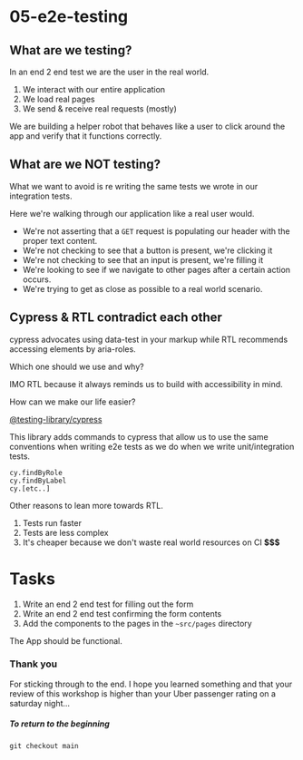 # 05-e2e-testing

## What are we testing?

In an end 2 end test we are the user in the real world.

1. We interact with our entire application
2. We load real pages
3. We send & receive real requests (mostly)

We are building a helper robot that behaves like a user to click around the app and verify that it functions correctly.

## What are we NOT testing?

What we want to avoid is re writing the same tests we wrote in our integration tests.

Here we're walking through our application like a real user would.

- We're not asserting that a `GET` request is populating our header with the proper text content.
- We're not checking to see that a button is present, we're clicking it
- We're not checking to see that an input is present, we're filling it
- We're looking to see if we navigate to other pages after a certain action occurs.
- We're trying to get as close as possible to a real world scenario.

## Cypress & RTL contradict each other

cypress advocates using data-test in your markup while RTL recommends accessing elements by aria-roles.

Which one should we use and why?

IMO RTL because it always reminds us to build with accessibility in mind.

How can we make our life easier?

[@testing-library/cypress](https://testing-library.com/docs/cypress-testing-library/intro/)

This library adds commands to cypress that allow us to use the same conventions when writing e2e tests as we do when we write unit/integration tests.

    cy.findByRole
    cy.findByLabel
    cy.[etc..]

Other reasons to lean more towards RTL.

1. Tests run faster
2. Tests are less complex
3. It's cheaper because we don't waste real world resources on CI **$$$**

# Tasks

1. Write an end 2 end test for filling out the form
2. Write an end 2 end test confirming the form contents
3. Add the components to the pages in the `~src/pages` directory

The App should be functional.

### Thank you

For sticking through to the end. I hope you learned something and that your review of this workshop is higher than your Uber passenger rating on a saturday night...

##### To return to the beginning

    git checkout main
